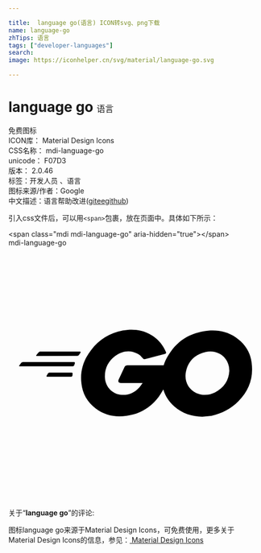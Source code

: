 ```yaml
---

title:  language go(语言) ICON转svg、png下载
name: language-go
zhTips: 语言
tags: ["developer-languages"]
search: 
image: https://iconhelper.cn/svg/material/language-go.svg

---
```


# language go  <small style="font-size: 60%;font-weight: 100">语言</small>


<div class="detail-page">
<p>
<span><span class="badge-success badge">免费图标</span> </span>
<br/>
<span>
ICON库：
<span class="badge-secondary badge">Material Design Icons</span> 
</span>
<br/>
<span>
CSS名称：
<span class="badge-secondary badge">mdi-language-go</span> 
</span>
<br/>
<span>
unicode：
<span class="badge-secondary badge">F07D3</span> 
<copy-btn content='F07D3' btn-title=""></copy-btn>
<copy-btn :content='String.fromCodePoint(parseInt("F07D3", 16))' btn-title="复制U"></copy-btn>
</span>
<br/>
<span>
版本：
<span class="badge-secondary badge">2.0.46</span> 
</span><br/><span>标签：<span class="badge-light badge"><router-link to="/tags/developer-languages.html">开发人员 、语言</router-link></span></span>
<br/>
<span>图标来源/作者：<span class="badge-light badge">Google</span></span> 
<br/>
<span class="zh-detail">中文描述：<span class="badge-primary badge">语言</span><span class="help-link"><span>帮助改进</span>(<a href="https://gitee.com/liuwave/icon-helper/edit/master/json/material/language-go.json" target="_blank" rel="noopener noreferrer">gitee</a><a href="https://github.com/liuwave/icon-helper/edit/master/json/material/language-go.json" target="_blank" rel="noopener noreferrer">github</a></span>)</span><br/>
</p>
</div>
<div class="alert alert-dark">
  <i class="mdi mdi-language-go mdi-48px"></i>
  <i class="mdi mdi-language-go mdi-36px"></i>
  <i class="mdi mdi-language-go mdi-24px"></i>
  <i class="mdi mdi-language-go mdi-18px"></i>
</div>
<div>
  <p>引入css文件后，可以用<code>&lt;span&gt;</code>包裹，放在页面中。具体如下所示：    
  </p>
  <div class="alert alert-primary" style="font-size: 14px">
    &lt;span class="mdi mdi-language-go" aria-hidden="true"&gt;&lt;/span&gt;
    <copy-btn content='<span class="mdi mdi-language-go" aria-hidden="true"></span>'></copy-btn>
  </div>
  <div class="alert alert-secondary">
    <i class="mdi mdi-language-go"
    style="font-size: 24px"
    aria-hidden="true"></i> mdi-language-go
    <copy-btn content="mdi-language-go" btn-title="复制图标名称"></copy-btn>
  </div>
</div>
<div id="svg" class="svg-wrap">
<svg xmlns="http://www.w3.org/2000/svg" viewBox="0 0 24 24"><path d="M2.64,10.33L2.62,10.27L2.84,10L2.96,9.92H6.8L6.83,10L6.65,10.26L6.54,10.32L2.64,10.33M1.03,11.31L1,11.26L1.22,10.97L1.34,10.91H6.24L6.29,11L6.21,11.24L6.11,11.31H1.03M3.63,12.3L3.59,12.24L3.75,11.96L3.85,11.9H6L6.07,11.97L6.05,12.22L5.97,12.3H3.63M14.78,10.14L13,10.61C12.81,10.65 12.8,10.66 12.66,10.5C12.5,10.32 12.39,10.21 12.16,10.1C11.5,9.76 10.83,9.86 10.22,10.25C9.5,10.73 9.11,11.42 9.12,12.3C9.13,13.16 9.72,13.87 10.57,14C11.3,14.09 11.91,13.83 12.4,13.28L12.69,12.89H10.62C10.4,12.89 10.35,12.75 10.42,12.57L10.97,11.39C11,11.33 11.08,11.22 11.24,11.22H14.68C14.83,10.72 15.09,10.26 15.43,9.81C16.21,8.78 17.16,8.24 18.43,8C19.5,7.82 20.56,7.93 21.5,8.57C22.34,9.15 22.87,9.93 23,10.96C23.19,12.41 22.76,13.59 21.76,14.61C21.05,15.33 20.18,15.78 19.19,16L18.33,16.08C17.35,16.06 16.46,15.78 15.71,15.13C15.19,14.68 14.83,14.14 14.65,13.5C14.5,13.74 14.38,13.97 14.21,14.2C13.44,15.22 12.43,15.85 11.15,16C10.1,16.16 9.12,15.95 8.26,15.31C7.47,14.71 7,13.91 6.9,12.92C6.76,11.75 7.1,10.7 7.81,9.78C8.57,8.78 9.58,8.15 10.82,7.92C11.82,7.74 12.79,7.86 13.66,8.44C14.23,8.82 14.63,9.34 14.9,9.96C14.94,10.05 14.9,10.11 14.78,10.14M20.89,11.74L20.86,11.38C20.67,10.32 19.69,9.72 18.67,9.95C17.66,10.17 17,10.8 16.79,11.81C16.6,12.65 17,13.5 17.77,13.84C18.36,14.1 18.96,14.06 19.53,13.78C20.37,13.35 20.84,12.66 20.89,11.74Z" /></svg>
</div>
<detail full-name='mdi-language-go'></detail>
<div class="icon-detail__container">
<p>关于“<b>language go</b>”的评论:</p>
</div>
<Vssue title="关于“language go”的评论" />    
<div><p>图标language go来源于Material Design Icons，可免费使用，更多关于 Material Design Icons的信息，参见：<a target="_blank" href="https://iconhelper.cn/material.html"> Material Design Icons</a>
</p></div>
